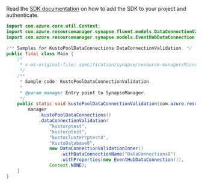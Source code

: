 Read the [SDK documentation](https://github.com/Azure/azure-sdk-for-java/blob/azure-resourcemanager-synapse_1.0.0-beta.4/sdk/synapse/azure-resourcemanager-synapse/README.md) on how to add the SDK to your project and authenticate.

```java
import com.azure.core.util.Context;
import com.azure.resourcemanager.synapse.fluent.models.DataConnectionValidationInner;
import com.azure.resourcemanager.synapse.models.EventHubDataConnection;

/** Samples for KustoPoolDataConnections DataConnectionValidation. */
public final class Main {
    /*
     * x-ms-original-file: specification/synapse/resource-manager/Microsoft.Synapse/preview/2021-06-01-preview/examples/KustoPoolDataConnectionValidation.json
     */
    /**
     * Sample code: KustoPoolDataConnectionValidation.
     *
     * @param manager Entry point to SynapseManager.
     */
    public static void kustoPoolDataConnectionValidation(com.azure.resourcemanager.synapse.SynapseManager manager) {
        manager
            .kustoPoolDataConnections()
            .dataConnectionValidation(
                "kustorptest",
                "kustorptest",
                "kustoclusterrptest4",
                "KustoDatabase8",
                new DataConnectionValidationInner()
                    .withDataConnectionName("DataConnections8")
                    .withProperties(new EventHubDataConnection()),
                Context.NONE);
    }
}
```
